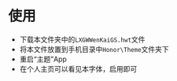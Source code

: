 # 使用

- 下载本文件夹中的`LXGWWenKaiGS.hwt`文件
- 将本文件放置到手机目录中`Honor\Theme`文件夹下
- 重启“主题”App
- 在个人主页可以看见本字体，启用即可